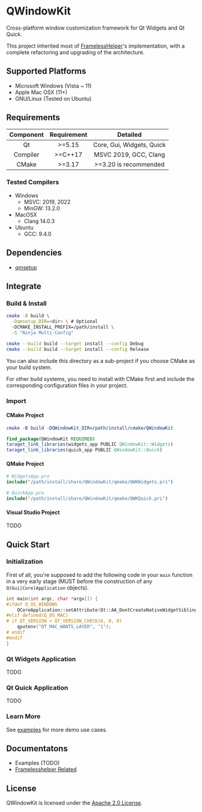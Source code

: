 # QWindowKit

Cross-platform window customization framework for Qt Widgets and Qt Quick.

This project inherited most of [FramelessHelper](https://github.com/wangwenx190/framelesshelper)'s implementation, with a complete refactoring and upgrading of the architecture.

## Supported Platforms

+ Microsoft Windows (Vista ~ 11)
+ Apple Mac OSX (11+)
+ GNU/Linux (Tested on Ubuntu)

## Requirements

| Component | Requirement |               Detailed               |
|:---------:|:-----------:|:------------------------------------:|
|    Qt     |   \>=5.15   |      Core, Gui, Widgets, Quick       |
| Compiler  |  \>=C++17   |        MSVC 2019, GCC, Clang         |
|   CMake   |   \>=3.17   |        >=3.20 is recommended         |

### Tested Compilers

+ Windows
  + MSVC: 2019, 2022
  + MinGW: 13.2.0
+ MacOSX
  + Clang 14.0.3
+ Ubuntu
  + GCC: 9.4.0

## Dependencies

+ [qmsetup](https://github.com/stdware/qmsetup)

## Integrate

### Build & Install

```sh
cmake -B build \
  -Dqmsetup_DIR=<dir> \ # Optional
  -DCMAKE_INSTALL_PREFIX=/path/install \
  -G "Ninja Multi-Config"

cmake --build build --target install --config Debug
cmake --build build --target install --config Release
```

You can also include this directory as a sub-project if you choose CMake as your build system.

For other build systems, you need to install with CMake first and include the corresponding configuration files in your project.

### Import

#### CMake Project

```cmake
cmake -B build -DQWindowKit_DIR=/path/install/cmake/QWindowKit
```
```cmake
find_package(QWindowKit REQUIRED)
taraget_link_libraries(widgets_app PUBLIC QWindowKit::Widgets)
taraget_link_libraries(quick_app PUBLIC QWindowKit::Quick)
```

#### QMake Project
```cmake
# WidgetsApp.pro
include("/path/install/share/QWindowKit/qmake/QWKWidgets.pri")

# QuickApp.pro
include("/path/install/share/QWindowKit/qmake/QWKQuick.pri")
```

#### Visual Studio Project

TODO

## Quick Start

### Initialization

First of all, you're supposed to add the following code in your `main` function in a very early stage (MUST before the construction of any `Q(Gui|Core)Application` objects).

```c++
int main(int argc, char *argv[]) {
#ifdef Q_OS_WINDOWS
    QCoreApplication::setAttribute(Qt::AA_DontCreateNativeWidgetSiblings);
#elif defined(Q_OS_MAC)
# if QT_VERSION < QT_VERSION_CHECK(6, 0, 0)
    qputenv("QT_MAC_WANTS_LAYER", "1");
# endif
#endif
}
```

### Qt Widgets Application

TODO

### Qt Quick Application

TODO

### Learn More

See [examples](examples) for more demo use cases.

## Documentatons

+ Examples (TODO)
+ [Framelesshelper Related](docs/framelesshelper-related.md)

## License

QWindowKit is licensed under the [Apache 2.0 License](LICENSE).